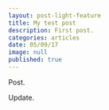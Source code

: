 ```yaml
---
layout: post-light-feature
title: My test post
description: First post.
categories: articles
date: 05/09/17
image: null
published: true
---
```

Post.

Update.
